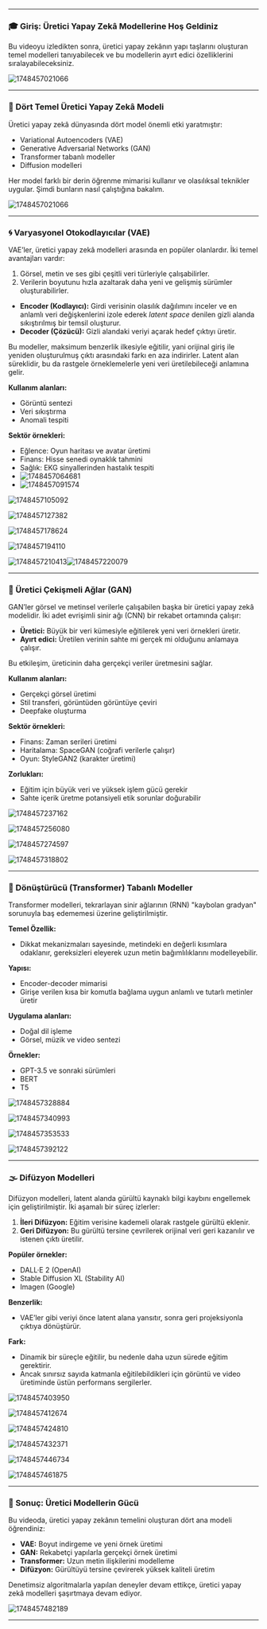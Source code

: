 
---

### 🎓 Giriş: Üretici Yapay Zekâ Modellerine Hoş Geldiniz

Bu videoyu izledikten sonra, üretici yapay zekânın yapı taşlarını oluşturan temel modelleri tanıyabilecek ve bu modellerin ayırt edici özelliklerini sıralayabileceksiniz.

![1748457021066](image/module1_4/1748457021066.png)

---

### 🧱 Dört Temel Üretici Yapay Zekâ Modeli

Üretici yapay zekâ dünyasında dört model önemli etki yaratmıştır:

* Variational Autoencoders (VAE)
* Generative Adversarial Networks (GAN)
* Transformer tabanlı modeller
* Diffusion modelleri

Her model farklı bir derin öğrenme mimarisi kullanır ve olasılıksal teknikler uygular. Şimdi bunların nasıl çalıştığına bakalım.

![1748457021066](image/module1_4/1748457021066.png)

---

### 🌀 Varyasyonel Otokodlayıcılar (VAE)

VAE’ler, üretici yapay zekâ modelleri arasında en popüler olanlardır. İki temel avantajları vardır:

1. Görsel, metin ve ses gibi çeşitli veri türleriyle çalışabilirler.
2. Verilerin boyutunu hızla azaltarak daha yeni ve gelişmiş sürümler oluşturabilirler.

* **Encoder (Kodlayıcı):** Girdi verisinin olasılık dağılımını inceler ve en anlamlı veri değişkenlerini izole ederek *latent space* denilen gizli alanda sıkıştırılmış bir temsil oluşturur.
* **Decoder (Çözücü):** Gizli alandaki veriyi açarak hedef çıktıyı üretir.

Bu modeller, maksimum benzerlik ilkesiyle eğitilir, yani orijinal giriş ile yeniden oluşturulmuş çıktı arasındaki farkı en aza indirirler. Latent alan süreklidir, bu da rastgele örneklemelerle yeni veri üretilebileceği anlamına gelir.

**Kullanım alanları:**

* Görüntü sentezi
* Veri sıkıştırma
* Anomali tespiti

**Sektör örnekleri:**

* Eğlence: Oyun haritası ve avatar üretimi
* Finans: Hisse senedi oynaklık tahmini
* Sağlık: EKG sinyallerinden hastalık tespiti
* ![1748457064681](image/module1_4/1748457064681.png)
* ![1748457091574](image/module1_4/1748457091574.png)

![1748457105092](image/module1_4/1748457105092.png)

![1748457127382](image/module1_4/1748457127382.png)


![1748457178624](image/module1_4/1748457178624.png)

![1748457194110](image/module1_4/1748457194110.png)

![1748457210413](image/module1_4/1748457210413.png)![1748457220079](image/module1_4/1748457220079.png)


---

### 🤼 Üretici Çekişmeli Ağlar (GAN)

GAN’ler görsel ve metinsel verilerle çalışabilen başka bir üretici yapay zekâ modelidir. İki adet evrişimli sinir ağı (CNN) bir rekabet ortamında çalışır:

* **Üretici:** Büyük bir veri kümesiyle eğitilerek yeni veri örnekleri üretir.
* **Ayırt edici:** Üretilen verinin sahte mi gerçek mi olduğunu anlamaya çalışır.

Bu etkileşim, üreticinin daha gerçekçi veriler üretmesini sağlar.

**Kullanım alanları:**

* Gerçekçi görsel üretimi
* Stil transferi, görüntüden görüntüye çeviri
* Deepfake oluşturma

**Sektör örnekleri:**

* Finans: Zaman serileri üretimi
* Haritalama: SpaceGAN (coğrafi verilerle çalışır)
* Oyun: StyleGAN2 (karakter üretimi)

**Zorlukları:**

* Eğitim için büyük veri ve yüksek işlem gücü gerekir
* Sahte içerik üretme potansiyeli etik sorunlar doğurabilir

![1748457237162](image/module1_4/1748457237162.png)

![1748457256080](image/module1_4/1748457256080.png)

![1748457274597](image/module1_4/1748457274597.png)

![1748457318802](image/module1_4/1748457318802.png)

---

### 🧠 Dönüştürücü (Transformer) Tabanlı Modeller

Transformer modelleri, tekrarlayan sinir ağlarının (RNN) "kaybolan gradyan" sorunuyla baş edememesi üzerine geliştirilmiştir.

**Temel Özellik:**

* Dikkat mekanizmaları sayesinde, metindeki en değerli kısımlara odaklanır, gereksizleri eleyerek uzun metin bağımlılıklarını modelleyebilir.

**Yapısı:**

* Encoder-decoder mimarisi
* Girişe verilen kısa bir komutla bağlama uygun anlamlı ve tutarlı metinler üretir

**Uygulama alanları:**

* Doğal dil işleme
* Görsel, müzik ve video sentezi

**Örnekler:**

* GPT-3.5 ve sonraki sürümleri
* BERT
* T5

![1748457328884](image/module1_4/1748457328884.png)

![1748457340993](image/module1_4/1748457340993.png)

![1748457353533](image/module1_4/1748457353533.png)


![1748457392122](image/module1_4/1748457392122.png)

---

### 🌫️ Difüzyon Modelleri

Difüzyon modelleri, latent alanda gürültü kaynaklı bilgi kaybını engellemek için geliştirilmiştir. İki aşamalı bir süreç izlerler:

1. **İleri Difüzyon:** Eğitim verisine kademeli olarak rastgele gürültü eklenir.
2. **Geri Difüzyon:** Bu gürültü tersine çevrilerek orijinal veri geri kazanılır ve istenen çıktı üretilir.

**Popüler örnekler:**

* DALL·E 2 (OpenAI)
* Stable Diffusion XL (Stability AI)
* Imagen (Google)

**Benzerlik:**

* VAE’ler gibi veriyi önce latent alana yansıtır, sonra geri projeksiyonla çıktıya dönüştürür.

**Fark:**

* Dinamik bir süreçle eğitilir, bu nedenle daha uzun sürede eğitim gerektirir.
* Ancak sınırsız sayıda katmanla eğitilebildikleri için görüntü ve video üretiminde üstün performans sergilerler.

![1748457403950](image/module1_4/1748457403950.png)

![1748457412674](image/module1_4/1748457412674.png)


![1748457424810](image/module1_4/1748457424810.png)


![1748457432371](image/module1_4/1748457432371.png)

![1748457446734](image/module1_4/1748457446734.png)

![1748457461875](image/module1_4/1748457461875.png)

---

### 🧪 Sonuç: Üretici Modellerin Gücü

Bu videoda, üretici yapay zekânın temelini oluşturan dört ana modeli öğrendiniz:

* **VAE:** Boyut indirgeme ve yeni örnek üretimi
* **GAN:** Rekabetçi yapılarla gerçekçi örnek üretimi
* **Transformer:** Uzun metin ilişkilerini modelleme
* **Difüzyon:** Gürültüyü tersine çevirerek yüksek kaliteli üretim

Denetimsiz algoritmalarla yapılan deneyler devam ettikçe, üretici yapay zekâ modelleri şaşırtmaya devam ediyor.

![1748457482189](image/module1_4/1748457482189.png)


---
